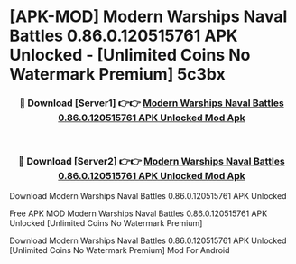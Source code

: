 # [APK-MOD] Modern Warships  Naval Battles 0.86.0.120515761 APK Unlocked - [Unlimited Coins No Watermark Premium] 5c3bx



<div align="center">
<h3>🔴 Download [Server1] 👉👉 <a href="https://momento.my/?title=Modern_Warships__Naval_Battles_0.86.0.120515761_APK_Unlocked">Modern Warships  Naval Battles 0.86.0.120515761 APK Unlocked Mod Apk</a></h3><br>

<h3>🔴 Download [Server2] 👉👉 <a href="https://momento.my/?title=Modern_Warships__Naval_Battles_0.86.0.120515761_APK_Unlocked">Modern Warships  Naval Battles 0.86.0.120515761 APK Unlocked Mod Apk</a></h3>
</div>



Download Modern Warships  Naval Battles 0.86.0.120515761 APK Unlocked 

Free APK MOD Modern Warships  Naval Battles 0.86.0.120515761 APK Unlocked [Unlimited Coins No Watermark Premium]

Download Modern Warships  Naval Battles 0.86.0.120515761 APK Unlocked [Unlimited Coins No Watermark Premium] Mod For Android
